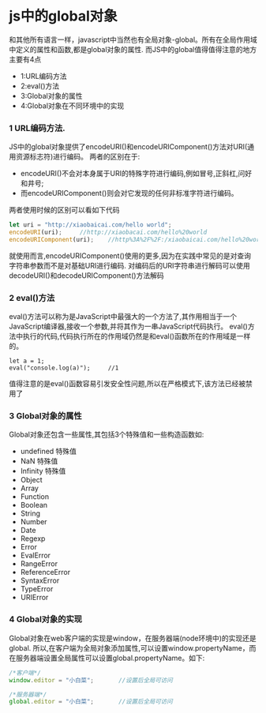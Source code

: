 # js中的global对象

和其他所有语言一样，javascript中当然也有全局对象-global。所有在全局作用域中定义的属性和函数,都是global对象的属性.
而JS中的global值得值得注意的地方主要有4点
 * 1:URL编码方法
 * 2:eval()方法
 * 3:Global对象的属性
 * 4:Global对象在不同环境中的实现

### 1 URL编码方法.
JS中的global对象提供了encodeURI()和encodeURIComponent()方法对URI(通用资源标志符)进行编码。
两者的区别在于:
 * encodeURI()不会对本身属于URI的特殊字符进行编码,例如冒号,正斜杠,问好和井号;
 * 而encodeURIComponent()则会对它发现的任何非标准字符进行编码。

两者使用时候的区别可以看如下代码
``` JavaScript
let uri = "http://xiaobaicai.com/hello world";
encodeURI(uri);     //http://xiaobacai.com/hello%20world
encodeURIComponent(uri);    //http%3A%2F%2F:/xiaobaicai.com/hello%20world
```

就使用而言,encodeURIComponent()使用的更多,因为在实践中常见的是对查询字符串参数而不是对基础URI进行编码.
对编码后的URI字符串进行解码可以使用decodeURI()和decodeURIComponent()方法解码
### 2 eval()方法

eval()方法可以称为是JavaScript中最强大的一个方法了,其作用相当于一个JavaScript编译器,接收一个参数,并将其作为一串JavaScript代码执行。
eval()方法中执行的代码,代码执行所在的作用域仍然是和eval()函数所在的作用域是一样的。
```
let a = 1;
eval("console.log(a)");     //1
```
值得注意的是eval()函数容易引发安全性问题,所以在严格模式下,该方法已经被禁用了

### 3 Global对象的属性

Global对象还包含一些属性,其包括3个特殊值和一些构造函数如:
 * undefined    特殊值
 * NaN      特殊值
 * Infinity     特殊值
 * Object       
 * Array
 * Function
 * Boolean
 * String
 * Number
 * Date
 * Regexp
 * Error
 * EvalError
 * RangeError
 * ReferenceError
 * SyntaxError
 * TypeError
 * URIError

### 4 Global对象的实现
Global对象在web客户端的实现是window，在服务器端(node环境中)的实现还是global.
所以,在客户端为全局对象添加属性,可以设置window.propertyName，而在服务器端设置全局属性可以设置global.propertyName。如下:
``` JavaScript
/*客户端*/
window.editor = "小白菜";       //设置后全局可访问

/*服务器端*/
global.editor = "小白菜";       //设置后全局可访问
```
